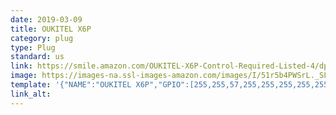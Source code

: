 ```yaml
---
date: 2019-03-09
title: OUKITEL X6P
category: plug
type: Plug
standard: us
link: https://smile.amazon.com/OUKITEL-X6P-Control-Required-Listed-4/dp/B07JK5MJBK/ref=sr_1_7?keywords=oukitel&qid=1552148974&s=gateway&sr=8-7
image: https://images-na.ssl-images-amazon.com/images/I/51r5b4PWSrL._SL1000_.jpg
template: '{"NAME":"OUKITEL X6P","GPIO":[255,255,57,255,255,255,255,255,255,17,255,21,255],"FLAG":0,"BASE":18}' 
link_alt: 
---
```









